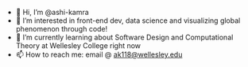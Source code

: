 - 👋 Hi, I’m @ashi-kamra
- 👀 I’m interested in front-end dev, data science and visualizing global phenomenon through code!
- 🌱 I’m currently learning about Software Design and Computational Theory at Wellesley College right now
- 📫 How to reach me: email @ ak118@wellesley.edu

<!---
ashi-kamra/ashi-kamra is a ✨ special ✨ repository because its `README.md` (this file) appears on your GitHub profile.
You can click the Preview link to take a look at your changes.
--->
